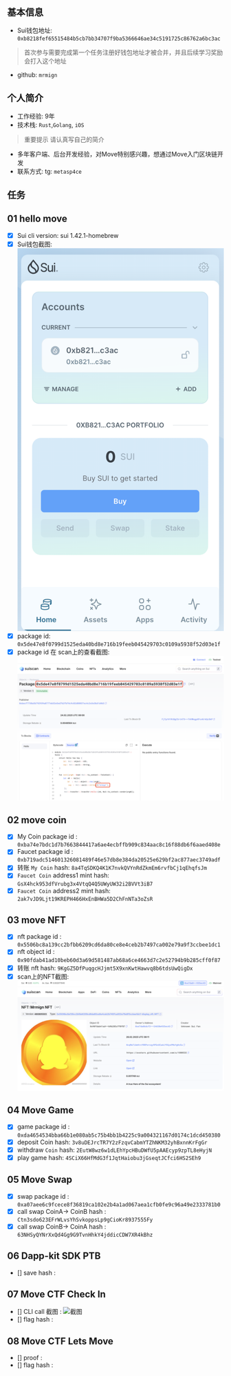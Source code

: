 ## 基本信息
- Sui钱包地址: `0xb8218fef65515484b5cb7bb34707f9ba5366646ae34c5191725c86762a6bc3ac`
> 首次参与需要完成第一个任务注册好钱包地址才被合并，并且后续学习奖励会打入这个地址
- github: `mrmign`

## 个人简介
- 工作经验: 9年
- 技术栈: `Rust`,`Golang`, `iOS`
> 重要提示 请认真写自己的简介
- 多年客户端、后台开发经验，对Move特别感兴趣，想通过Move入门区块链开发
- 联系方式: tg: `metasp4ce` 

## 任务

##   01 hello move  
- [x] Sui cli version: sui 1.42.1-homebrew
- [x] Sui钱包截图: ![Sui钱包截图](./images/wallet.png)
- [x] package id: `0x5de47e8f0799d1525eda40bd8e716b19feeb045429703c0109a5938f52d03e1f`
- [x] package id 在 scan上的查看截图:![Scan截图](./images/package.png)

##   02 move coin
- [x] My Coin package id : `0xba74e7bdc1d7b7663844417a6ae4ecbffb909c834aac8c16f88db6f6aaed408e`
- [x] Faucet package id : `0xb719adc514601326081489f46e57db8e384da20525e629bf2ac877aec3749adf`
- [x] 转账 `My Coin` hash: `8a4TqSDKQ4K1K7nvkQVYnRdZkmEm6rvfbCj1qEhqfsJm`
- [x] `Faucet Coin` address1 mint hash: `GsX4hck953dfVrubg3x4VtqQ4Q5UWyUW32i2BVVt3iB7`
- [x] `Faucet Coin` address2 mint hash: `2ak7vJD9Ljt19KREPH466HxEnBHWa5D2ChFnNTa3oZsR`

##   03 move NFT
- [x] nft package id : `0x5506bc8a139cc2bfbb6209cd6da80ce8e4ceb2b7497ca002e79a9f3ccbee1dc1`
- [x] nft object id : `0x90fdab41ad10beb60d3a69d581487ab68a6ce4663d7c2e52794b9b285cff0f87`
- [x] 转账 nft  hash: `9KgGZ5DfPuqgcHJjmt5X9xnKwtHawvq8b6tdsUwQigDx`
- [x] scan上的NFT截图:![Scan截图](./images/nft.png)

##   04 Move Game
- [x] game package id : `0xda4654534bba66b1e080ab5c75b4bb1b4225c9a004321167d0174c1dcd450380`
- [x] deposit Coin hash: `3v8uDEJrcTR7Y2zFzqvCabmYTZhNKM32yhBxnnKrFgGr` 
- [x] withdraw `Coin` hash: `2EutW8wz6w1dLEhYpcHBuDWfU5pAAEcyp9zpTL8eHyjN`
- [x] play game hash: `4SCiX66HfMdG3f1JqtHaiobu3jGseqtJCfci6HS2SEh9`

##   05 Move Swap
- [x] swap package id : `0xa07aee6c9fcece8f36819ca102e2b4a1ad067aea1cfb0fe9c96a49e2333781b0`
- [x] call swap CoinA-> CoinB  hash : `Ctn3sdo623EFrWLvsYhSvkoppsLp9gCioKr8937555Fy`
- [x] call swap CoinB-> CoinA  hash : `63NHSyQYNrXxQd4Gg9G9TvnHhkY4jddicCDW7XR4kBhz`

##   06 Dapp-kit SDK PTB
- [] save hash :

##   07 Move CTF Check In
- [] CLI call 截图 : ![截图](./images/你的图片地址)
- [] flag hash :

##   08 Move CTF Lets Move
- [] proof : 
- [] flag hash :
